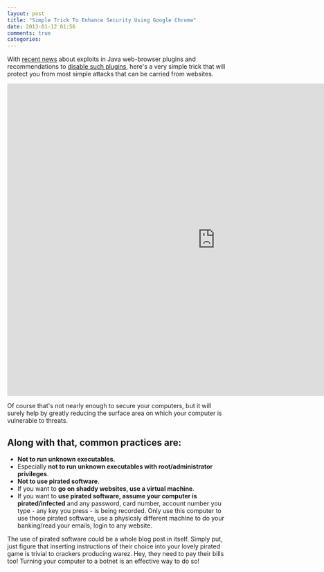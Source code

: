 ```yaml
---
layout: post
title: "Simple Trick To Enhance Security Using Google Chrome"
date: 2013-01-12 01:56
comments: true
categories: 
---
```


With [recent news] about exploits in Java web-browser plugins and recommendations to [disable such plugins], here's a very simple trick that will protect you from most simple attacks that can be carried from websites.

<!-- more -->

<iframe width="960" 
        height="720" 
        src="http://www.youtube.com/embed/3vCAqq1lumw" 
        frameborder="0" allowfullscreen>
</iframe>

Of course that's not nearly enough to secure your computers, but it will surely help by greatly reducing the surface area on which your computer is vulnerable to threats.

## Along with that, common practices are:

* __Not to run unknown executables.__
* Especially __not to run unknown executables with root/administrator privileges__.
* __Not to use pirated software__.
* If you want to __go on shaddy websites, use a virtual machine__.
* If you want to __use pirated software, assume your computer is pirated/infected__ and any password, card number, account number you type - any key you press - is being recorded. Only use this computer to use those pirated software, use a physicaly different machine to do your banking/read your emails, login to any website.

The use of pirated software could be a whole blog post in itself.  Simply put, just figure that inserting instructions of their choice into your lovely pirated game is trivial to crackers producing warez.  Hey, they need to pay their bills too!  Turning your computer to a botnet is an effective way to do so!

[recent news]: http://www.nbcnews.com/technology/technolog/us-warns-java-software-security-concerns-escalate-1B7938755
[disable such plugins]: http://thenextweb.com/apps/2013/01/11/following-active-exploits-mozilla-adds-all-recent-versions-of-java-to-its-firefox-add-on-blocklist/
